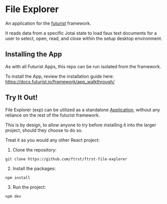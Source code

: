 # File Explorer

An application for the [futurist](https://github.com/ftrst/futurist-react) framework.

It reads data from a specific Jotai state to load faux text documents for a user to select, open, read, and close within the setup desktop environment.

## Installing the App
As with all Futurist Apps, this repo can be run isolated from the framework.

To install the App, review the installation guide here: https://docs.futurist.io/framework/app_walkthrough/

## Try It Out!

File Explorer (exp) can be utilized as a standalone [Application](https://docs.futurist.io/framework/architecture/), without any reliance on the rest of the futurist framework.

This is by design, to allow anyone to try before installing it into the larger project, should they choose to do so.

Treat it as you would any other React project:

1) Clone the repository:
```
git clone https://github.com/ftrst/ftrst-file-explorer
```

2) Install the packages:
```
npm install
```

3) Run the project:
```
npm dev
```
